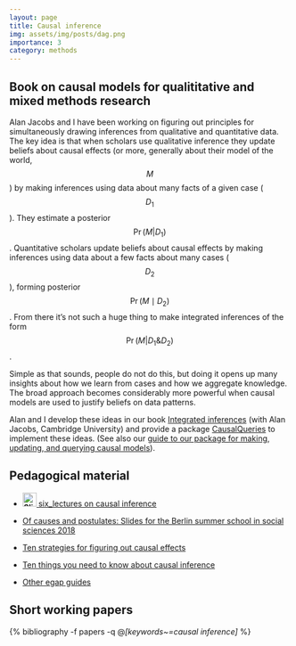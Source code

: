```yaml
---
layout: page
title: Causal inference
img: assets/img/posts/dag.png
importance: 3
category: methods
---
```


## Book on causal models for qualititative and mixed methods research

Alan Jacobs and I have been working on figuring out principles for simultaneously drawing inferences from qualitative and quantitative data. The key idea is that when scholars use qualitative inference they update beliefs about causal effects (or more, generally about their model of the world, $$M$$) by making inferences using data about many facts of a given case ($$ D_1 $$). They estimate a posterior $$ \Pr(M  \vert  D_1) $$. Quantitative  scholars update beliefs about causal effects by making inferences using data about a few facts about many cases ($$D_2$$), forming posterior $$\Pr(M \mid D_2)$$.  From there it’s not such a huge thing to make integrated inferences of the form $$\Pr(M \vert D_1\&D_2)$$.

Simple as that sounds, people do not do this, but doing it opens up many insights about how we learn from cases and how we aggregate knowledge. The broad approach becomes considerably more powerful when causal models are used to justify beliefs on data patterns.

Alan and I develop these ideas in our book  <i class="fas fa-book"></i> <a href="https://macartan.github.io/integrated_inferences/"> Integrated inferences</a> (with Alan Jacobs, Cambridge University) and provide a package  [CausalQueries](https://github.com/macartan/CausalQueries) to implement these ideas. (See also our 
[guide to our package for making, updating, and querying causal models](https://macartan.github.io/causalmodels/)).

##  Pedagogical material

* <strong><a href="https://web.archive.org/web/20190721083550/http://www.macartan.nyc/wp-content/uploads/2015/08/causal.inference.pdf"><img class="wp-image-137 alignnone" src="https://web.archive.org/web/20190721083550im_/http://www.macartan.nyc/wp-content/uploads/2015/08/Slides.png" alt="Slides" width="25" height="25" /> </a></strong><a href="http://macartan.nyc/wp-content/uploads/2020/09/six_lectures.pdf">six_lectures on causal inference</a>

* <i class="fa  fa-presentation"></i> <a href="{{'slides/201807_Berlin_Summer_School.pdf' | relative_url}}"  rel="noopener noreferrer"> Of causes and postulates: Slides for the Berlin summer school in social sciences 2018</a> 

* <i class="fas fa-link"></i> <a href="https://egap.org/resource/10-strategies-for-figuring-out-if-x-caused-y/">Ten strategies for figuring out causal effects</a>

* <i class="fas fa-link"></i> <a href="https://egap.org/resource/10-things-to-know-about-causal-inference/"> Ten things you need to know about causal inference</a>

* <i class="fas fa-link"></i> <a href="https://egap.org/methods-guides/"> Other egap guides</a>


## Short working papers


<!-- _pages/publications.md -->
<div class="publications">

  {% bibliography -f papers -q @*[keywords~=causal inference]* %}

</div>
